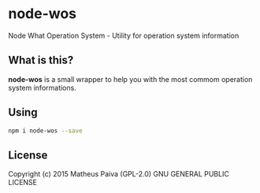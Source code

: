 # node-wos
Node What Operation System - Utility for operation system information

## What is this?
**node-wos** is a small wrapper to help you with the most commom operation system informations.

## Using

```bash
npm i node-wos --save
```

## License
Copyright (c) 2015 Matheus Paiva (GPL-2.0) GNU GENERAL PUBLIC LICENSE
